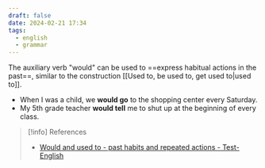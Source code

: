 ```yaml
---
draft: false
date: 2024-02-21 17:34
tags:
  - english
  - grammar
---
```


The auxiliary verb "would" can be used to ==express habitual actions in the past==, similar to the construction [[Used to, be used to, get used to|used to]].

- When I was a child, we **would go** to the shopping center every Saturday.
- My 5th grade teacher **would tell** me to shut up at the beginning of every class.

> [!info] References
> - [Would and used to - past habits and repeated actions - Test-English](https://test-english.com/grammar-points/b1-b2/would-and-used-to/)
